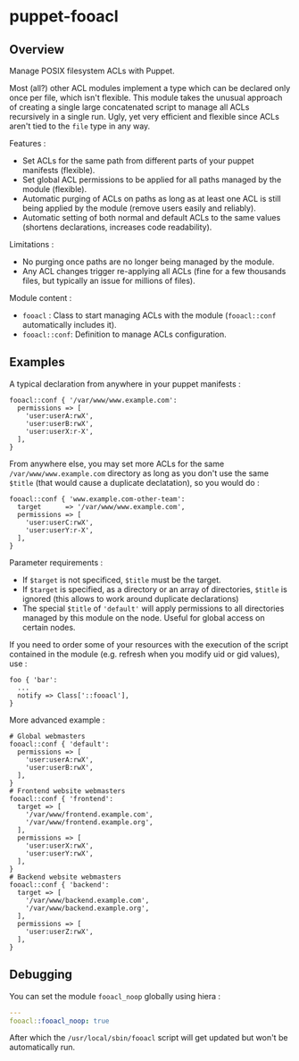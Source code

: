 # puppet-fooacl

## Overview

Manage POSIX filesystem ACLs with Puppet.

Most (all?) other ACL modules implement a type which can be declared only once
per file, which isn't flexible. This module takes the unusual approach of
creating a single large concatenated script to manage all ACLs recursively in
a single run. Ugly, yet very efficient and flexible since ACLs aren't tied to
the `file` type in any way.

Features :
* Set ACLs for the same path from different parts of your puppet manifests
  (flexible).
* Set global ACL permissions to be applied for all paths managed by the module
  (flexible).
* Automatic purging of ACLs on paths as long as at least one ACL is still
  being applied by the module (remove users easily and reliably).
* Automatic setting of both normal and default ACLs to the same values
  (shortens declarations, increases code readability).

Limitations :
* No purging once paths are no longer being managed by the module.
* Any ACL changes trigger re-applying all ACLs (fine for a few thousands
  files, but typically an issue for millions of files).

Module content :
* `fooacl` : Class to start managing ACLs with the module (`fooacl::conf`
  automatically includes it).
* `fooacl::conf`: Definition to manage ACLs configuration.

## Examples

A typical declaration from anywhere in your puppet manifests :
```puppet
fooacl::conf { '/var/www/www.example.com':
  permissions => [
    'user:userA:rwX',
    'user:userB:rwX',
    'user:userX:r-X',
  ],
}
```

From anywhere else, you may set more ACLs for the same
`/var/www/www.example.com` directory as long as you don't use the same
`$title` (that would cause a duplicate declatation), so you would do :
```puppet
fooacl::conf { 'www.example.com-other-team':
  target      => '/var/www/www.example.com',
  permissions => [
    'user:userC:rwX',
    'user:userY:r-X',
  ],
}
```

Parameter requirements :
* If `$target` is not specificed, `$title` must be the target.
* If `$target` is specified, as a directory or an array of directories,
  `$title` is ignored (this allows to work around duplicate declarations)
* The special `$title` of `'default'` will apply permissions to all
  directories managed by this module on the node. Useful for global access on
  certain nodes.

If you need to order some of your resources with the execution of the script
contained in the module (e.g. refresh when you modify uid or gid values), use :

```puppet
foo { 'bar':
  ...
  notify => Class['::fooacl'],
}
```

More advanced example :
```puppet
# Global webmasters
fooacl::conf { 'default':
  permissions => [
    'user:userA:rwX',
    'user:userB:rwX',
  ],
}
# Frontend website webmasters
fooacl::conf { 'frontend':
  target => [
    '/var/www/frontend.example.com',
    '/var/www/frontend.example.org',
  ],
  permissions => [
    'user:userX:rwX',
    'user:userY:rwX',
  ],
}
# Backend website webmasters
fooacl::conf { 'backend':
  target => [
    '/var/www/backend.example.com',
    '/var/www/backend.example.org',
  ],
  permissions => [
    'user:userZ:rwX',
  ],
}
```

## Debugging

You can set the module `fooacl_noop` globally using hiera :
```yaml
---
fooacl::fooacl_noop: true
```

After which the `/usr/local/sbin/fooacl` script will get updated but won't
be automatically run.

